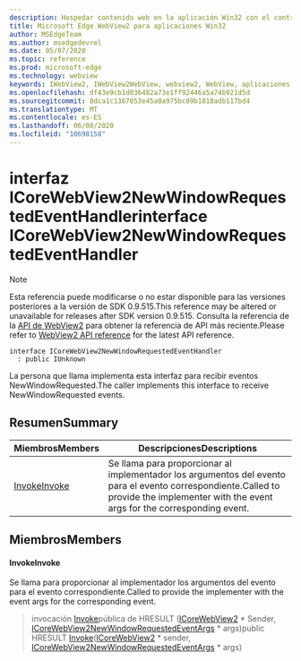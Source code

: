 ```yaml
---
description: Hospedar contenido web en la aplicación Win32 con el control Microsoft Edge WebView2
title: Microsoft Edge WebView2 para aplicaciones Win32
author: MSEdgeTeam
ms.author: msedgedevrel
ms.date: 05/07/2020
ms.topic: reference
ms.prod: microsoft-edge
ms.technology: webview
keywords: IWebView2, IWebView2WebView, webview2, WebView, aplicaciones Win32, Win32, Edge, ICoreWebView2, ICoreWebView2Controller, control de explorador, HTML Edge
ms.openlocfilehash: df43e9cb1d036482a73e1ff92446a5a74b921d5d
ms.sourcegitcommit: 8dca1c1367853e45a0a975bc89b1818adb117bd4
ms.translationtype: MT
ms.contentlocale: es-ES
ms.lasthandoff: 06/08/2020
ms.locfileid: "10698158"
---
```

# <span data-ttu-id="c4319-104">interfaz ICoreWebView2NewWindowRequestedEventHandler</span><span class="sxs-lookup"><span data-stu-id="c4319-104">interface ICoreWebView2NewWindowRequestedEventHandler</span></span> 

> [!NOTE]
> <span data-ttu-id="c4319-105">Esta referencia puede modificarse o no estar disponible para las versiones posteriores a la versión de SDK 0.9.515.</span><span class="sxs-lookup"><span data-stu-id="c4319-105">This reference may be altered or unavailable for releases after SDK version 0.9.515.</span></span> <span data-ttu-id="c4319-106">Consulta la referencia de la [API de WebView2](../../../webview2-api-reference.md) para obtener la referencia de API más reciente.</span><span class="sxs-lookup"><span data-stu-id="c4319-106">Please refer to [WebView2 API reference](../../../webview2-api-reference.md) for the latest API reference.</span></span>

```
interface ICoreWebView2NewWindowRequestedEventHandler
  : public IUnknown
```

<span data-ttu-id="c4319-107">La persona que llama implementa esta interfaz para recibir eventos NewWindowRequested.</span><span class="sxs-lookup"><span data-stu-id="c4319-107">The caller implements this interface to receive NewWindowRequested events.</span></span>

## <span data-ttu-id="c4319-108">Resumen</span><span class="sxs-lookup"><span data-stu-id="c4319-108">Summary</span></span>

 <span data-ttu-id="c4319-109">Miembros</span><span class="sxs-lookup"><span data-stu-id="c4319-109">Members</span></span>                        | <span data-ttu-id="c4319-110">Descripciones</span><span class="sxs-lookup"><span data-stu-id="c4319-110">Descriptions</span></span>
--------------------------------|---------------------------------------------
[<span data-ttu-id="c4319-111">Invoke</span><span class="sxs-lookup"><span data-stu-id="c4319-111">Invoke</span></span>](#invoke) | <span data-ttu-id="c4319-112">Se llama para proporcionar al implementador los argumentos del evento para el evento correspondiente.</span><span class="sxs-lookup"><span data-stu-id="c4319-112">Called to provide the implementer with the event args for the corresponding event.</span></span>

## <span data-ttu-id="c4319-113">Miembros</span><span class="sxs-lookup"><span data-stu-id="c4319-113">Members</span></span>

#### <span data-ttu-id="c4319-114">Invoke</span><span class="sxs-lookup"><span data-stu-id="c4319-114">Invoke</span></span> 

<span data-ttu-id="c4319-115">Se llama para proporcionar al implementador los argumentos del evento para el evento correspondiente.</span><span class="sxs-lookup"><span data-stu-id="c4319-115">Called to provide the implementer with the event args for the corresponding event.</span></span>

> <span data-ttu-id="c4319-116">invocación [Invoke](#invoke)pública de HRESULT ([ICoreWebView2](icorewebview2.md) \* Sender, [ICoreWebView2NewWindowRequestedEventArgs](icorewebview2newwindowrequestedeventargs.md) \* args)</span><span class="sxs-lookup"><span data-stu-id="c4319-116">public HRESULT [Invoke](#invoke)([ICoreWebView2](icorewebview2.md) \* sender, [ICoreWebView2NewWindowRequestedEventArgs](icorewebview2newwindowrequestedeventargs.md) \* args)</span></span>

